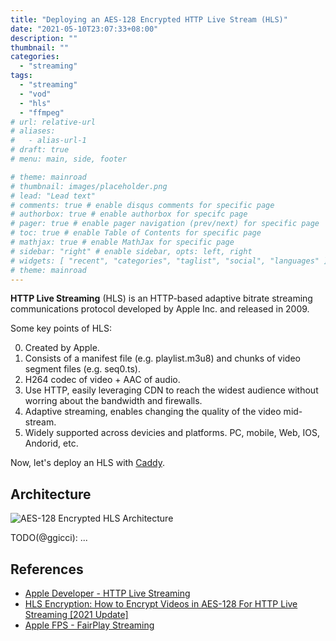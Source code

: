 ```yaml
---
title: "Deploying an AES-128 Encrypted HTTP Live Stream (HLS)"
date: "2021-05-10T23:07:33+08:00"
description: ""
thumbnail: ""
categories:
  - "streaming"
tags:
  - "streaming"
  - "vod"
  - "hls"
  - "ffmpeg"
# url: relative-url
# aliases:
#   - alias-url-1
# draft: true
# menu: main, side, footer

# theme: mainroad
# thumbnail: images/placeholder.png
# lead: "Lead text"
# comments: true # enable disqus comments for specific page
# authorbox: true # enable authorbox for specifc page
# pager: true # enable pager navigation (prev/next) for specific page
# toc: true # enable Table of Contents for specific page
# mathjax: true # enable MathJax for specific page
# sidebar: "right" # enable sidebar, opts: left, right
# widgets: [ "recent", "categories", "taglist", "social", "languages" ] # enable sidebar widgets in given order
# theme: mainroad
---
```


**HTTP Live Streaming** (HLS) is an HTTP-based adaptive bitrate streaming communications protocol developed by Apple Inc. and released in 2009.

Some key points of HLS:

0. Created by Apple.
1. Consists of a manifest file (e.g. playlist.m3u8) and chunks of video segment files (e.g. seq0.ts).
2. H264 codec of video + AAC of audio.
3. Use HTTP, easily leveraging CDN to reach the widest audience without worring about the bandwidth and firewalls.
4. Adaptive streaming, enables changing the quality of the video mid-stream.
5. Widely supported across devicies and platforms. PC, mobile, Web, IOS, Andorid, etc.

Now, let's deploy an HLS with [Caddy](https://caddyserver.com/).

## Architecture

![AES-128 Encrypted HLS Architecture](/images/hls-arch.png)

TODO(@ggicci): ...

## References

- [Apple Developer - HTTP Live Streaming](https://developer.apple.com/streaming/)
- [HLS Encryption: How to Encrypt Videos in AES-128 For HTTP Live Streaming [2021 Update]](https://www.dacast.com/blog/hls-encryption-for-video/)
- [Apple FPS - FairPlay Streaming](https://developer.apple.com/streaming/fps/)
